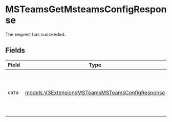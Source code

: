 # MSTeamsGetMsteamsConfigResponse

The request has succeeded.


## Fields

| Field                                                                                                    | Type                                                                                                     | Required                                                                                                 | Description                                                                                              |
| -------------------------------------------------------------------------------------------------------- | -------------------------------------------------------------------------------------------------------- | -------------------------------------------------------------------------------------------------------- | -------------------------------------------------------------------------------------------------------- |
| `data`                                                                                                   | [models.V3ExtensionsMSTeamsMSTeamsConfigResponse](../models/v3extensionsmsteamsmsteamsconfigresponse.md) | :heavy_check_mark:                                                                                       | The request body for creating or updating an MS Teams extension configuration.                           |